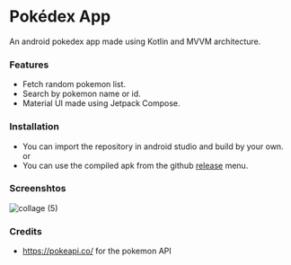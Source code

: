 # Pokédex App
An android pokedex app made using Kotlin and MVVM architecture.
### Features
- Fetch random pokemon list.
- Search by pokemon name or id.
- Material UI made using Jetpack Compose.
### Installation
- You can import the repository in android studio and build by your own. or
- You can use the compiled apk from the github [release](https://github.com/bunnykek/Pokedex-App/releases/) menu.
### Screenshtos
![collage (5)](https://github.com/bunnykek/Pokedex-App/assets/67633271/2dfed8be-a1a1-4aa1-9347-413b33c8880b)

### Credits
- https://pokeapi.co/ for the pokemon API
